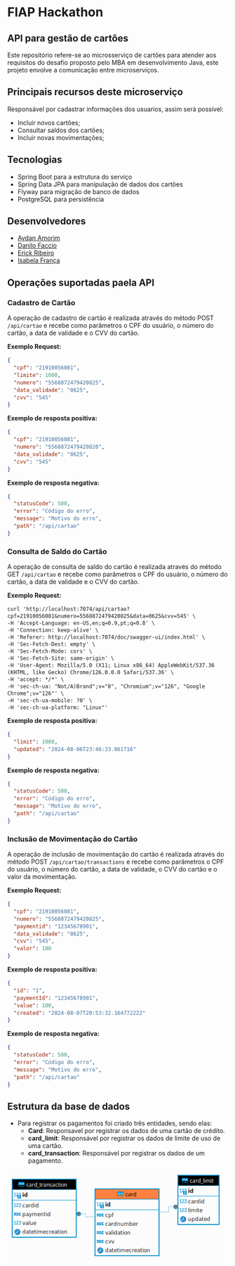 # FIAP Hackathon
## API para gestão de cartões

Este repositório refere-se ao microsserviço de cartões para atender aos requisitos do desafio proposto pelo
MBA em desenvolvimento Java, este projeto envolve a comunicação entre microserviços.

## Principais recursos deste microserviço

Responsável por cadastrar informações dos usuarios, assim será possível:
* Incluir novos cartões;
* Consultar saldos dos cartões;
* Incluir novas movimentações;

## Tecnologias

* Spring Boot para a estrutura do serviço
* Spring Data JPA para manipulação de dados dos cartões
* Flyway para migração de banco de dados
* PostgreSQL para persistência

## Desenvolvedores

- [Aydan Amorim](https://github.com/AydanAmorim)
- [Danilo Faccio](https://github.com/DFaccio)
- [Erick Ribeiro](https://github.com/erickmatheusribeiro)
- [Isabela França](https://github.com/fysabelah)

## Operações suportadas paela API
### Cadastro de Cartão
A operação de cadastro de cartão é realizada através do método POST `/api/cartao` e recebe como parâmetros o CPF do usuário, o número do cartão, a data de validade e o CVV do cartão.

**Exemplo Request:**
```json
{
  "cpf": "21910056081",
  "limite": 1000,
  "numero": "5568872479420825",
  "data_validade": "0625",
  "cvv": "545"
}
```
**Exemplo de resposta positiva:**
```json
{
  "cpf": "21910056081",
  "numero": "5568872479420820",
  "data_validade": "0625",
  "cvv": "545"
}
```
**Exemplo de resposta negativa:**
```json
{
  "statusCode": 500,
  "error": "Código do erro",
  "message": "Motivo do erro",
  "path": "/api/cartao"
}
```
### Consulta de Saldo do Cartão
A operação de consulta de saldo do cartão é realizada através do método GET `/api/cartao` e recebe como parâmetros o CPF do usuário, o número do cartão, a data de validade e o CVV do cartão.

**Exemplo Request:**
```curl
curl 'http://localhost:7074/api/cartao?cpf=21910056081&numero=5568872479420825&data=0625&cvv=545' \
-H 'Accept-Language: en-US,en;q=0.9,pt;q=0.8' \
-H 'Connection: keep-alive' \
-H 'Referer: http://localhost:7074/doc/swagger-ui/index.html' \
-H 'Sec-Fetch-Dest: empty' \
-H 'Sec-Fetch-Mode: cors' \
-H 'Sec-Fetch-Site: same-origin' \
-H 'User-Agent: Mozilla/5.0 (X11; Linux x86_64) AppleWebKit/537.36 (KHTML, like Gecko) Chrome/126.0.0.0 Safari/537.36' \
-H 'accept: */*' \
-H 'sec-ch-ua: "Not/A)Brand";v="8", "Chromium";v="126", "Google Chrome";v="126"' \
-H 'sec-ch-ua-mobile: ?0' \
-H 'sec-ch-ua-platform: "Linux"'
```
**Exemplo de resposta positiva:**
```json
{
  "limit": 1000,
  "updated": "2024-08-06T23:46:33.061716"
}
```
**Exemplo de resposta negativa:**
```json
{
  "statusCode": 500,
  "error": "Código do erro",
  "message": "Motivo do erro",
  "path": "/api/cartao"
}
```
### Inclusão de Movimentação do Cartão
A operação de inclusão de movimentação do cartão é realizada através do método POST `/api/cartao/transactions` e recebe como parâmetros o CPF do usuário, o número do cartão, a data de validade, o CVV do cartão e o valor da movimentação.

**Exemplo Request:**
```json
{
  "cpf": "21910056081",
  "numero": "5568872479420825",
  "paymentid": "12345678901",
  "data_validade": "0625",
  "cvv": "545",
  "valor": 100
}
```
**Exemplo de resposta positiva:**
```json
{
  "id": "1",
  "paymentId": "12345678901",
  "value": 100,
  "created": "2024-08-07T20:53:32.164772222"
}
```

**Exemplo de resposta negativa:**
```json
{
  "statusCode": 500,
  "error": "Código do erro",
  "message": "Motivo do erro",
  "path": "/api/cartao"
}
```

## Estrutura da base de dados
* Para registrar os pagamentos foi criado três entidades, sendo elas:
  * **Card**: Responsavel por registrar os dados de uma cartão de crédito.
  * **card_limit**: Responsável por registrar os dados de limite de uso de uma cartão.
  * **card_transaction**: Responsável por registrar os dados de um pagamento.

![Estrutura_de_Dados](img/EstruturaDados.png)
